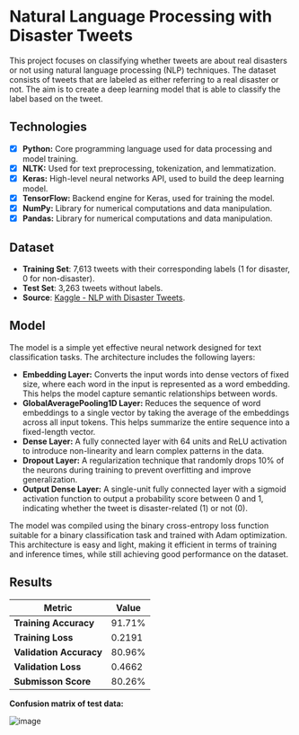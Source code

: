 # Natural Language Processing with Disaster Tweets

This project focuses on classifying whether tweets are about real disasters or not using natural language processing (NLP) techniques. The dataset consists of tweets that are labeled as either referring to a real disaster or not. The aim is to create a deep learning model that is able to classify the label based on the tweet.

## Technologies

* [x] **Python:** Core programming language used for data processing and model training.
* [x] **NLTK:** Used for text preprocessing, tokenization, and lemmatization.
* [x] **Keras:** High-level neural networks API, used to build the deep learning model.
* [x] **TensorFlow:** Backend engine for Keras, used for training the model.
* [x] **NumPy:** Library for numerical computations and data manipulation.
* [x] **Pandas:** Library for numerical computations and data manipulation.

## Dataset

- **Training Set**: 7,613 tweets with their corresponding labels (1 for disaster, 0 for non-disaster).
- **Test Set**: 3,263 tweets without labels.
- **Source**: [Kaggle - NLP with Disaster Tweets](https://www.kaggle.com/competitions/nlp-getting-started).

## Model
The model is a simple yet effective neural network designed for text classification tasks. The architecture includes the following layers:
- **Embedding Layer:** Converts the input words into dense vectors of fixed size, where each word in the input is represented as a word embedding. This helps the model capture semantic relationships between words.
- **GlobalAveragePooling1D Layer:** Reduces the sequence of word embeddings to a single vector by taking the average of the embeddings across all input tokens. This helps summarize the entire sequence into a fixed-length vector.
- **Dense Layer:** A fully connected layer with 64 units and ReLU activation to introduce non-linearity and learn complex patterns in the data.
- **Dropout Layer:** A regularization technique that randomly drops 10% of the neurons during training to prevent overfitting and improve generalization.
- **Output Dense Layer:** A single-unit fully connected layer with a sigmoid activation function to output a probability score between 0 and 1, indicating whether the tweet is disaster-related (1) or not (0).

The model was compiled using the binary cross-entropy loss function suitable for a binary classification task and trained with Adam optimization. This architecture is easy and light, making it efficient in terms of training and inference times, while still achieving good performance on the dataset.

## Results

| Metric                     | Value    |
|----------------------------|----------|
| **Training Accuracy**      | 91.71%   |
| **Training Loss**          | 0.2191   |
| **Validation Accuracy**    | 80.96%   |
| **Validation Loss**        | 0.4662   |
| **Submisson Score**        | 80.26%   |

**Confusion matrix of test data:**

![image](https://github.com/user-attachments/assets/c2e59be9-6c50-4c2d-a217-073d4c780a2f)

